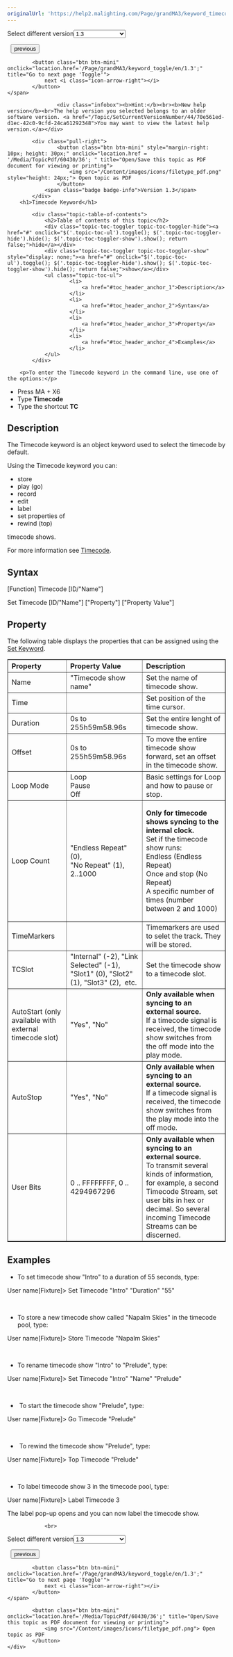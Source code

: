 ```yaml
---
originalUrl: 'https://help2.malighting.com/Page/grandMA3/keyword_timecode/en/1.3'
---
```


<div class="topic-navigation">

<div class="pull-right">
	<span class="pull-left">


<div class="pull-left">
<form action="/Topic/SetCurrentVersionNumber" class="form-inline" id="frmTagSelector" method="post">	<span class="form-mini">
		<div class="input-prepend"><span class="add-on">Select different version</span><select autocomplete="off" id="versionNumberId" name="versionNumberId" onchange="$(this).closest('#frmTagSelector').submit();" style="width: 120px;"><option value="">- latest -</option>
<option value="10">1.0</option>
<option value="32">1.1</option>
<option value="35">1.2</option>
<option selected="selected" value="36">1.3</option>
<option value="37">1.4</option>
<option value="38">1.5</option>
<option value="39">1.6</option>
<option value="40">1.7</option>
<option value="42">1.8</option>
<option value="43">1.9</option>
<option value="44">2.0</option>
</select></div>
		<input data-val="true" data-val-number="The field Int32 must be a number." data-val-required="The Int32 field is required." id="ProductId" name="ProductId" type="hidden" value="16">
		<input id="CurrentGuid" name="CurrentGuid" type="hidden" value="70e561ed-d1ec-42c0-9cfd-24ca61292348">
	</span>
</form></div>&nbsp;	</span>
	<span class="pull-right" style="white-space: nowrap;">
			<button class="btn btn-mini" onclick="location.href='/Page/grandMA3/keyword_thru/en/1.3'; " title="Go to previous page 'Thru'">
				<i class="icon-arrow-left"></i> previous
			</button>

			<button class="btn btn-mini" onclick="location.href='/Page/grandMA3/keyword_toggle/en/1.3';" title="Go to next page 'Toggle'">
				next <i class="icon-arrow-right"></i> 
			</button>
	</span>
</div>
<div class="clear-fix" style="margin-bottom: 10px"></div>
</div>

					<div class="infobox"><b>Hint:</b><br><b>New help version</b><br>The help version you selected belongs to an older software version. <a href="/Topic/SetCurrentVersionNumber/44/70e561ed-d1ec-42c0-9cfd-24ca61292348">You may want to view the latest help version.</a></div>

			<div class="pull-right">
					<button class="btn btn-mini" style="margin-right: 10px; height: 30px;" onclick="location.href = '/Media/TopicPdf/60430/36'; " title="Open/Save this topic as PDF document for viewing or printing">
						<img src="/Content/images/icons/filetype_pdf.png" style="height: 24px;"> Open topic as PDF
					</button>
				<span class="badge badge-info">Version 1.3</span>
			</div>
		<h1>Timecode Keyword</h1>

			<div class="topic-table-of-contents">
				<h2>Table of contents of this topic</h2>
				<div class="topic-toc-toggler topic-toc-toggler-hide"><a href="#" onclick="$('.topic-toc-ul').toggle(); $('.topic-toc-toggler-hide').hide(); $('.topic-toc-toggler-show').show(); return false;">hide</a></div>
				<div class="topic-toc-toggler topic-toc-toggler-show" style="display: none;"><a href="#" onclick="$('.topic-toc-ul').toggle(); $('.topic-toc-toggler-hide').show(); $('.topic-toc-toggler-show').hide(); return false;">show</a></div>
				<ul class="topic-toc-ul">
						<li>
							<a href="#toc_header_anchor_1">Description</a>
						</li>
						<li>
							<a href="#toc_header_anchor_2">Syntax</a>
						</li>
						<li>
							<a href="#toc_header_anchor_3">Property</a>
						</li>
						<li>
							<a href="#toc_header_anchor_4">Examples</a>
						</li>
				</ul>
			</div>

		<p>To enter the Timecode keyword in the command line, use one of the options:</p>

<ul>
	<li>Press&nbsp;<span class="hardkey">MA</span> + <span class="hardkey">X6</span></li>
	<li>Type&nbsp;<strong>Timecode</strong></li>
	<li>Type the shortcut&nbsp;<strong>TC</strong></li>
</ul>

<a name="toc_header_anchor_1" id="toc_header_anchor_1" class="topic-toc-item"></a><h2>Description</h2>

<p>The Timecode keyword is an object keyword used to select the timecode by default.</p>

<p>Using the Timecode keyword you can:</p>

<ul>
	<li>store</li>
	<li>play (go)</li>
	<li>record</li>
	<li>edit</li>
	<li>label</li>
	<li>set properties of</li>
	<li>rewind (top)</li>
</ul>

<p>timecode shows.</p>

<p>For more information see&nbsp;<a href="/Topic/9b6874ef-8acd-41d9-8cbb-03396fdec9fe">Timecode</a>.</p>

<a name="toc_header_anchor_2" id="toc_header_anchor_2" class="topic-toc-item"></a><h2>Syntax</h2>

<p><span class="syntax">[Function] Timecode [ID/"Name"]</span></p>

<p><span class="syntax">Set Timecode [ID/"Name"] ["Property"] ["Property Value"]</span></p>

<a name="toc_header_anchor_3" id="toc_header_anchor_3" class="topic-toc-item"></a><h2>Property</h2>

<p>The following table displays the properties that can be assigned using the <a href="/Topic/e92b40d4-4955-41a9-8b7f-2beefd5a6f10">Set Keyword</a>.</p>

<table border="1" cellpadding="1" cellspacing="1">
	<thead>
		<tr>
			<th scope="col" style="text-align:left">Property</th>
			<th scope="col" style="text-align:left">Property Value</th>
			<th scope="col" style="text-align:left">Description</th>
		</tr>
	</thead>
	<tbody>
		<tr>
			<td style="text-align:left">Name</td>
			<td style="text-align:left">"Timecode show name"</td>
			<td style="text-align:left">Set the name of timecode show.</td>
		</tr>
		<tr>
			<td style="text-align:left">Time</td>
			<td style="text-align:left">&nbsp;</td>
			<td style="text-align:left">Set position of the time cursor.</td>
		</tr>
		<tr>
			<td style="text-align:left">Duration</td>
			<td style="text-align:left">0s to 255h59m58.96s</td>
			<td style="text-align:left">Set the entire lenght of timecode show.</td>
		</tr>
		<tr>
			<td style="text-align:left">Offset</td>
			<td style="text-align:left">0s to 255h59m58.96s</td>
			<td style="text-align:left">To move the entire timecode show forward, set an offset in the timecode show.</td>
		</tr>
		<tr>
			<td style="text-align:left">Loop Mode</td>
			<td style="text-align:left">Loop<br>
			Pause<br>
			Off</td>
			<td style="text-align:left">Basic settings for Loop and how to pause or stop.</td>
		</tr>
		<tr>
			<td style="text-align:left">Loop Count</td>
			<td style="text-align:left">"Endless Repeat" (0),<br>
			"No Repeat" (1),<br>
			2..1000</td>
			<td style="text-align:left">
			<p><strong>Only for timecode shows syncing to the internal clock.</strong><br>
			Set if the timecode show runs:<br>
			Endless (Endless Repeat)<br>
			Once and stop (No Repeat)<br>
			A specific number of times (number between 2 and 1000)</p>
			</td>
		</tr>
		<tr>
			<td style="text-align:left">TimeMarkers</td>
			<td style="text-align:left">&nbsp;</td>
			<td style="text-align:left">Timemarkers are used to selet the track. They will be stored.</td>
		</tr>
		<tr>
			<td style="text-align:left">TCSlot</td>
			<td style="text-align:left">"Internal" (-2), "Link Selected" (-1), "Slot1" (0), "Slot2" (1), "Slot3" (2),&nbsp; etc.</td>
			<td style="text-align:left">Set the timecode show to a timecode slot.</td>
		</tr>
		<tr>
			<td style="text-align:left">AutoStart (only available with external timecode slot)</td>
			<td style="text-align:left">"Yes", "No"</td>
			<td style="text-align:left"><strong>Only available when syncing to an external source.</strong><br>
			If a timecode signal is received, the timecode show switches from the off mode into the play mode.</td>
		</tr>
		<tr>
			<td style="text-align:left">AutoStop</td>
			<td style="text-align:left">"Yes", "No"</td>
			<td style="text-align:left"><strong>Only available when syncing to an external source.</strong><br>
			If a timecode signal is received, the timecode show switches from the play mode into the off mode.</td>
		</tr>
		<tr>
			<td style="text-align:left">User Bits</td>
			<td style="text-align:left">0 .. FFFFFFFF, 0 .. 4294967296</td>
			<td style="text-align:left"><strong>Only available when syncing to an external source.</strong><br>
			To transmit several kinds of information, for example, a second Timecode Stream, set user bits in hex or decimal. So several incoming Timecode Streams can be discerned.</td>
		</tr>
	</tbody>
</table>

<a name="toc_header_anchor_4" id="toc_header_anchor_4" class="topic-toc-item"></a><h2>Examples</h2>

<ul>
	<li>To set timecode show "Intro" to a duration of 55 seconds, type:</li>
</ul>

<div class="cl_input">User name[Fixture]&gt; Set Timecode "Intro" "Duration" "55"</div>

<p>&nbsp;</p>

<ul>
	<li>To store a new timecode show called "Napalm Skies" in the timecode pool, type:</li>
</ul>

<div class="cl_input">User name[Fixture]&gt; Store Timecode "Napalm Skies"</div>

<p>&nbsp;</p>

<ul>
	<li>To rename timecode show "Intro" to "Prelude", type:</li>
</ul>

<div class="cl_input">User name[Fixture]&gt; Set Timecode "Intro" "Name" "Prelude"</div>

<p>&nbsp;</p>

<ul>
	<li>&nbsp;To start the timecode show "Prelude", type:</li>
</ul>

<div class="cl_input">User name[Fixture]&gt; Go Timecode "Prelude"</div>

<p>&nbsp;</p>

<ul>
	<li>&nbsp;To rewind the timecode show "Prelude", type:</li>
</ul>

<div class="cl_input">User name[Fixture]&gt; Top Timecode "Prelude"</div>

<p>&nbsp;</p>

<ul>
	<li>To label timecode show 3 in the timecode pool, type:</li>
</ul>

<div class="cl_input">User name[Fixture]&gt; Label Timecode 3</div>

<p>The label pop-up opens and you can now label the timecode show.</p>


				<br>
<div class="topic-navigation">

<div class="pull-right">
	<span class="pull-left">


<div class="pull-left">
<form action="/Topic/SetCurrentVersionNumber" class="form-inline" id="frmTagSelector" method="post">	<span class="form-mini">
		<div class="input-prepend"><span class="add-on">Select different version</span><select autocomplete="off" id="versionNumberId" name="versionNumberId" onchange="$(this).closest('#frmTagSelector').submit();" style="width: 120px;"><option value="">- latest -</option>
<option value="10">1.0</option>
<option value="32">1.1</option>
<option value="35">1.2</option>
<option selected="selected" value="36">1.3</option>
<option value="37">1.4</option>
<option value="38">1.5</option>
<option value="39">1.6</option>
<option value="40">1.7</option>
<option value="42">1.8</option>
<option value="43">1.9</option>
<option value="44">2.0</option>
</select></div>
		<input data-val="true" data-val-number="The field Int32 must be a number." data-val-required="The Int32 field is required." id="ProductId" name="ProductId" type="hidden" value="16">
		<input id="CurrentGuid" name="CurrentGuid" type="hidden" value="70e561ed-d1ec-42c0-9cfd-24ca61292348">
	</span>
</form></div>&nbsp;	</span>
	<span class="pull-right" style="white-space: nowrap;">
			<button class="btn btn-mini" onclick="location.href='/Page/grandMA3/keyword_thru/en/1.3'; " title="Go to previous page 'Thru'">
				<i class="icon-arrow-left"></i> previous
			</button>

			<button class="btn btn-mini" onclick="location.href='/Page/grandMA3/keyword_toggle/en/1.3';" title="Go to next page 'Toggle'">
				next <i class="icon-arrow-right"></i> 
			</button>
	</span>
</div>
	<div class="clear-fix"></div>
	<div class="pull-right">
	
			<button class="btn btn-mini" onclick="location.href='/Media/TopicPdf/60430/36';" title="Open/Save this topic as PDF document for viewing or printing">
				<img src="/Content/images/icons/filetype_pdf.png"> Open topic as PDF
			</button>
	</div>
<div class="clear-fix" style="margin-bottom: 10px"></div>
</div>

	
